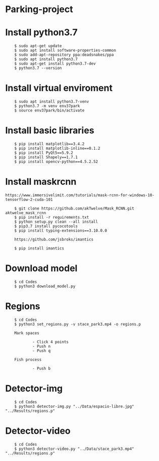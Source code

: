 # Parking-project


# Install python3.7

        $ sudo apt-get update
        $ sudo apt install software-properties-common
        $ sudo add-apt-repository ppa:deadsnakes/ppa
        $ sudo apt install python3.7
        $ sudo apt-get install python3.7-dev
        $ python3.7 --version

# Install virtual enviroment

        $ sudo apt install python3.7-venv
        $ python3.7 -m venv env37park
        $ source env37park/bin/activate

# Install basic libraries

        $ pip install matplotlib==3.4.2
        $ pip install matplotlib-inline==0.1.2
        $ pip install PyQt5==5.9.2
        $ pip install Shapely==1.7.1
        $ pip install opencv-python==4.5.2.52

# Install maskrcnn

    https://www.immersivelimit.com/tutorials/mask-rcnn-for-windows-10-tensorflow-2-cuda-101

        $ git clone https://github.com/akTwelve/Mask_RCNN.git aktwelve_mask_rcnn
        $ pip install -r requirements.txt
        $ python setup.py clean --all install
        $ pip3.7 install pycocotools
        $ pip install typing-extensions==3.10.0.0
        
        https://github.com/jsbroks/imantics

        $ pip install imantics



# Download model

        $ cd Codes
        $ python3 download_model.py

# Regions

        $ cd Codes
        $ python3 set_regions.py -v stace_park3.mp4 -o regions.p

        Mark spaces                 
                
                - Click 4 points
                - Push n
                - Push q
        
        Fish process
                
                - Push b

# Detector-img

        $ cd Codes
        $ python3 detector-img.py "../Data/espacio-libre.jpg" "../Results/regions.p"

# Detector-video

        $ cd Codes
        $ python3 detector-video.py "../Data/stace_park3.mp4" "../Results/regions.p"
